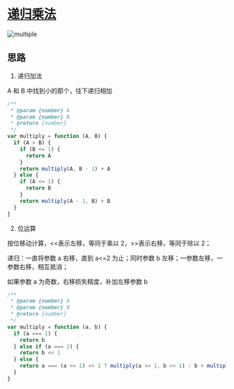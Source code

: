 # [递归乘法](https://leetcode-cn.com/problems/recursive-mulitply-lcci/)

![multiple](./imgs/multiple.jpg)

## 思路

1. 递归加法

A 和 B 中找到小的那个，往下递归相加

```js
/**
 * @param {number} A
 * @param {number} B
 * @return {number}
 */
var multiply = function (A, B) {
  if (A > B) {
    if (B <= 1) {
      return A
    }
    return multiply(A, B - 1) + A
  } else {
    if (A <= 1) {
      return B
    }
    return multiply(A - 1, B) + B
  }
}
```

2. 位运算

按位移动计算，<<表示左移，等同于乘以 2，>>表示右移，等同于除以 2；

递归：一直将参数 a 右移，直到 a<=2 为止；同时参数 b 左移；一参数左移，一参数右移，相互抵消；

如果参数 a 为奇数，右移损失精度，补加左移参数 b

```js
/**
 * @param {number} A
 * @param {number} B
 * @return {number}
 */
var multiply = function (a, b) {
  if (a === 1) {
    return b
  } else if (a === 2) {
    return b << 1
  } else {
    return a === (a >> 1) << 1 ? multiply(a >> 1, b << 1) : b + multiply(a >> 1, b << 1)
  }
}
```

